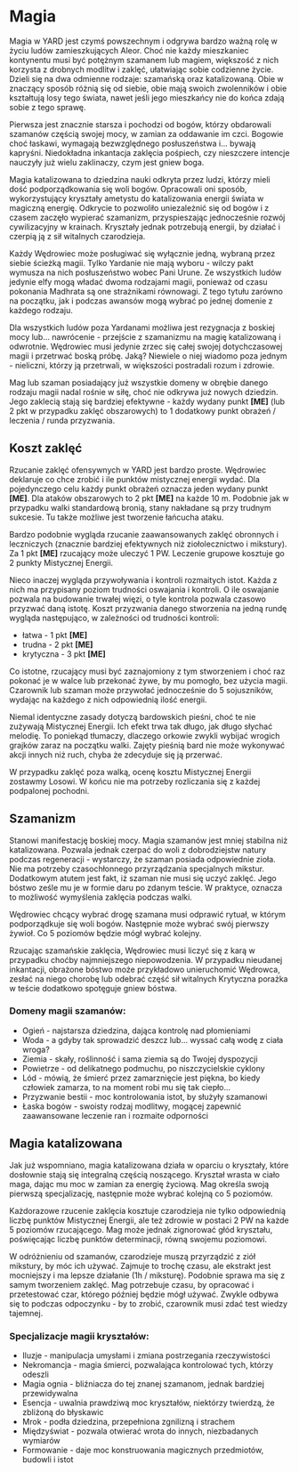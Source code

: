 # Magia

Magia w YARD jest czymś powszechnym i odgrywa bardzo ważną rolę w życiu ludów zamieszkujących Aleor. Choć nie każdy mieszkaniec kontynentu musi być potężnym szamanem lub magiem, większość z nich korzysta z drobnych modlitw i zaklęć, ułatwiając sobie codzienne życie. Dzieli się na dwa odmienne rodzaje: szamańską oraz katalizowaną. Obie w znaczący sposób różnią się od siebie, obie mają swoich zwolenników i obie kształtują losy tego świata, nawet jeśli jego mieszkańcy nie do końca zdają sobie z tego sprawę.

Pierwsza jest znacznie starsza i pochodzi od bogów, którzy obdarowali szamanów częścią swojej mocy, w zamian za oddawanie im czci. Bogowie choć łaskawi, wymagają bezwzględnego posłuszeństwa i... bywają kapryśni. Niedokładna inkantacja zaklęcia pośpiech, czy nieszczere intencje nauczyły już wielu zaklinaczy, czym jest gniew boga. 

Magia katalizowana to dziedzina nauki odkryta przez ludzi, którzy mieli dość podporządkowania się woli bogów. Opracowali oni sposób, wykorzystujący kryształy ametystu do katalizowania energii świata w magiczną energię. Odkrycie to pozwoliło uniezależnić się od bogów i z czasem zaczęło wypierać szamanizm, przyspieszając jednocześnie rozwój cywilizacyjny w krainach. Kryształy jednak potrzebują energii, by działać i czerpią ją z sił witalnych czarodzieja.

Każdy Wędrowiec może posługiwać się wyłącznie jedną, wybraną przez siebie ścieżką magii. Tylko Yardanie nie mają wyboru - wilczy pakt wymusza na nich posłuszeństwo wobec Pani Urune. Ze wszystkich ludów jedynie elfy mogą władać dwoma rodzajami magii, ponieważ od czasu pokonania Madhrata są one strażnikami równowagi. Z tego tytułu zarówno na początku, jak i podczas awansów mogą wybrać po jednej domenie z każdego rodzaju.

Dla wszystkich ludów poza Yardanami możliwa jest rezygnacja z boskiej mocy lub... nawrócenie - przejście z szamanizmu na magię katalizowaną i odwrotnie. Wędrowiec musi jedynie zrzec się całej swojej dotychczasowej magii i przetrwać boską próbę. Jaką? Niewiele o niej wiadomo poza jednym - nieliczni, którzy ją przetrwali, w większości postradali rozum i zdrowie.

Mag lub szaman posiadający już wszystkie domeny w obrębie danego rodzaju magii nadal rośnie w siłę, choć nie odkrywa już nowych dziedzin. Jego zaklecią stają się bardziej efektywne - każdy wydany punkt **[ME]** (lub 2 pkt w przypadku zaklęć obszarowych) to 1 dodatkowy punkt obrażeń / leczenia / runda przyzwania.

## Koszt zaklęć

Rzucanie zaklęć ofensywnych w YARD jest bardzo proste. Wędrowiec deklaruje co chce zrobić i ile punktów mistycznej energii wydać. Dla pojedynczego celu każdy punkt obrażeń oznacza jeden wydany punkt **[ME]**. Dla ataków obszarowych to 2 pkt **[ME]** na każde 10 m. Podobnie jak w przypadku walki standardową bronią, stany nakładane są przy trudnym sukcesie. Tu także możliwe jest tworzenie łańcucha ataku.

Bardzo podobnie wygląda rzucanie zaawansowanych zaklęć obronnych i leczniczych (znacznie bardziej efektywnych niż ziołolecznictwo i mikstury). Za 1 pkt **[ME]** rzucający może uleczyć 1 PW. Leczenie grupowe kosztuje go 2 punkty Mistycznej Energii.

Nieco inaczej wygląda przywoływania i kontroli rozmaitych istot. Każda z nich ma przypisany poziom trudności oswajania i kontroli. O ile oswajanie pozwala na budowanie trwałej więzi, o tyle kontrola pozwala czasowo przyzwać daną istotę. Koszt przyzwania danego stworzenia na jedną rundę wygląda następująco, w zależności od trudności kontroli:

- łatwa - 1 pkt **[ME]**
- trudna - 2 pkt **[ME]**
- krytyczna - 3 pkt **[ME]**

Co istotne, rzucający musi być zaznajomiony z tym stworzeniem i choć raz pokonać je w walce lub przekonać żywe, by mu pomogło, bez użycia magii. Czarownik lub szaman może przywołać jednocześnie do 5 sojuszników, wydając na każdego z nich odpowiednią ilość energii. 

Niemal identyczne zasady dotyczą bardowskich pieśni, choć te nie zużywają Mistycznej Energii. Ich efekt trwa tak długo, jak długo słychać melodię. To poniekąd tłumaczy, dlaczego orkowie zwykli wybijać wrogich grajków zaraz na początku walki. Zajęty pieśnią bard nie może wykonywać akcji innych niż ruch, chyba że zdecyduje się ją przerwać.

W przypadku zaklęć poza walką, ocenę kosztu Mistycznej Energii zostawmy Losowi. W końcu nie ma potrzeby rozliczania się z każdej podpalonej pochodni.

## Szamanizm

Stanowi manifestację boskiej mocy. Magia szamanów jest mniej stabilna niż katalizowana. Pozwala jednak czerpać do woli z dobrodziejstw natury podczas regeneracji - wystarczy, że szaman posiada odpowiednie zioła. Nie ma potrzeby czasochłonnego przyrządzania specjalnych mikstur. Dodatkowym atutem jest fakt, iż szaman nie musi się uczyć zaklęć. Jego bóstwo ześle mu je w formie daru po zdanym teście. W praktyce, oznacza to możliwość wymyślenia zaklęcia podczas walki.

Wędrowiec chcący wybrać drogę szamana musi odprawić rytuał, w którym podporządkuje się woli bogów. Następnie może wybrać swój pierwszy żywioł. Co 5 poziomów będzie mógł wybrać kolejny.

Rzucając szamańskie zaklęcia, Wędrowiec musi liczyć się z karą w przypadku choćby najmniejszego niepowodzenia. W przypadku nieudanej inkantacji, obrażone bóstwo może przykładowo unieruchomić Wędrowca, zesłać na niego chorobę lub odebrać część sił witalnych Krytyczna porażka w teście dodatkowo spotęguje gniew bóstwa.

### Domeny magii szamanów:
- Ogień - najstarsza dziedzina, dająca kontrolę nad płomieniami
- Woda - a gdyby tak sprowadzić deszcz lub... wyssać całą wodę z ciała wroga?
- Ziemia - skały, roślinność i sama ziemia są do Twojej dyspozycji
- Powietrze - od delikatnego podmuchu, po niszczycielskie cyklony
- Lód - mówią, że śmierć przez zamarznięcie jest piękna, bo kiedy człowiek zamarza, to na moment robi mu się tak ciepło...
- Przyzwanie bestii - moc kontrolowania istot, by służyły szamanowi
- Łaska bogów - swoisty rodzaj modlitwy, mogącej zapewnić zaawansowane leczenie ran i rozmaite odporności


## Magia katalizowana

Jak już wspomniano, magia katalizowana działa w oparciu o kryształy, które dosłownie stają się integralną częścią noszącego. Kryształ wrasta w ciało maga, dając mu moc w zamian za energię życiową. Mag określa swoją pierwszą specjalizację, następnie może wybrać kolejną co 5 poziomów.

Każdorazowe rzucenie zaklęcia kosztuje czarodzieja nie tylko odpowiednią liczbę punktów Mistycznej Energii, ale też zdrowie w postaci 2 PW na każde 5 poziomów rzucającego. Mag może jednak zignorować głód kryształu, poświęcając liczbę punktów determinacji, równą swojemu poziomowi.

W odróżnieniu od szamanów, czarodzieje muszą przyrządzić z ziół mikstury, by móc ich używać. Zajmuje to trochę czasu, ale ekstrakt jest mocniejszy i ma lepsze działanie (1h / miksturę). Podobnie sprawa ma się z samym tworzeniem zaklęć. Mag potrzebuje czasu, by opracować i przetestować czar, którego później będzie mógł używać. Zwykle odbywa się to podczas odpoczynku - by to zrobić, czarownik musi zdać test wiedzy tajemnej.

### Specjalizacje magii kryształów:
- Iluzje - manipulacja umysłami i zmiana postrzegania rzeczywistości 
- Nekromancja - magia śmierci, pozwalająca kontrolować tych, którzy odeszli
- Magia ognia - bliźniacza do tej znanej szamanom, jednak bardziej przewidywalna
- Esencja - uwalnia prawdziwą moc kryształów, niektórzy twierdzą, że zbliżoną do błyskawic
- Mrok - podła dziedzina, przepełniona zgnilizną i strachem
- Międzyświat - pozwala otwierać wrota do innych, niezbadanych wymiarów
- Formowanie - daje moc konstruowania magicznych przedmiotów, budowli i istot